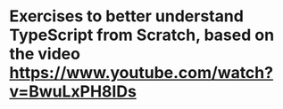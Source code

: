 # Exercises to better understand TypeScript from Scratch, based on the video https://www.youtube.com/watch?v=BwuLxPH8IDs
